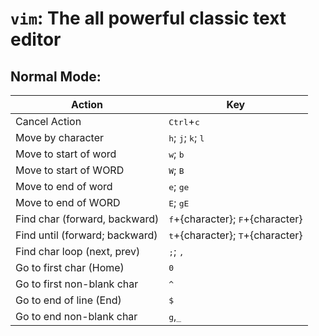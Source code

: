 # `vim`: The all powerful classic text editor

## Normal Mode:
| Action | Key |
|-|-|
| Cancel Action | <kbd>Ctrl</kbd>+<kbd>c</kbd> |
| Move by character | <kbd>h</kbd>; <kbd>j</kbd>; <kbd>k</kbd>; <kbd>l</kbd> |
| Move to start of word | <kbd>w</kbd>; <kbd>b</kbd> |
| Move to start of WORD | <kbd>W</kbd>; <kbd>B</kbd> |
| Move to end of word | <kbd>e</kbd>; <kbd>ge</kbd> |
| Move to end of WORD | <kbd>E</kbd>; <kbd>gE</kbd> |
| Find char (forward, backward) | <kbd>f</kbd>+{character}; <kbd>F</kbd>+{character} |
| Find until (forward; backward) | <kbd>t</kbd>+{character}; <kbd>T</kbd>+{character} |
| Find char loop (next, prev) | <kbd>;</kbd>; <kbd>,</kbd> |
| Go to first char (Home) | <kbd>0</kbd> |
| Go to first non-blank char | <kbd>^</kbd> |
| Go to end of line (End) | <kbd>$</kbd> |
| Go to end non-blank char | <kbd>g</kbd>,<kbd>_</kbd> |

